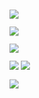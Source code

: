### 


![](https://i.imgur.com/A8gKm3Z.png)

![](https://i.imgur.com/tnvXet3.png)

![](https://i.imgur.com/KHbBv0n.png)

![](https://i.imgur.com/UThhA9p.png)
![](https://i.imgur.com/LAdPN0a.png)

![](https://i.imgur.com/8XdpbKe.png)